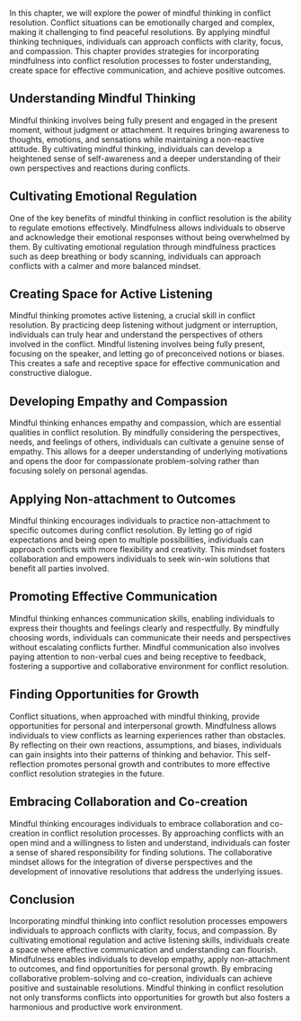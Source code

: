 
In this chapter, we will explore the power of mindful thinking in conflict resolution. Conflict situations can be emotionally charged and complex, making it challenging to find peaceful resolutions. By applying mindful thinking techniques, individuals can approach conflicts with clarity, focus, and compassion. This chapter provides strategies for incorporating mindfulness into conflict resolution processes to foster understanding, create space for effective communication, and achieve positive outcomes.

**Understanding Mindful Thinking**
----------------------------------

Mindful thinking involves being fully present and engaged in the present moment, without judgment or attachment. It requires bringing awareness to thoughts, emotions, and sensations while maintaining a non-reactive attitude. By cultivating mindful thinking, individuals can develop a heightened sense of self-awareness and a deeper understanding of their own perspectives and reactions during conflicts.

**Cultivating Emotional Regulation**
------------------------------------

One of the key benefits of mindful thinking in conflict resolution is the ability to regulate emotions effectively. Mindfulness allows individuals to observe and acknowledge their emotional responses without being overwhelmed by them. By cultivating emotional regulation through mindfulness practices such as deep breathing or body scanning, individuals can approach conflicts with a calmer and more balanced mindset.

**Creating Space for Active Listening**
---------------------------------------

Mindful thinking promotes active listening, a crucial skill in conflict resolution. By practicing deep listening without judgment or interruption, individuals can truly hear and understand the perspectives of others involved in the conflict. Mindful listening involves being fully present, focusing on the speaker, and letting go of preconceived notions or biases. This creates a safe and receptive space for effective communication and constructive dialogue.

**Developing Empathy and Compassion**
-------------------------------------

Mindful thinking enhances empathy and compassion, which are essential qualities in conflict resolution. By mindfully considering the perspectives, needs, and feelings of others, individuals can cultivate a genuine sense of empathy. This allows for a deeper understanding of underlying motivations and opens the door for compassionate problem-solving rather than focusing solely on personal agendas.

**Applying Non-attachment to Outcomes**
---------------------------------------

Mindful thinking encourages individuals to practice non-attachment to specific outcomes during conflict resolution. By letting go of rigid expectations and being open to multiple possibilities, individuals can approach conflicts with more flexibility and creativity. This mindset fosters collaboration and empowers individuals to seek win-win solutions that benefit all parties involved.

**Promoting Effective Communication**
-------------------------------------

Mindful thinking enhances communication skills, enabling individuals to express their thoughts and feelings clearly and respectfully. By mindfully choosing words, individuals can communicate their needs and perspectives without escalating conflicts further. Mindful communication also involves paying attention to non-verbal cues and being receptive to feedback, fostering a supportive and collaborative environment for conflict resolution.

**Finding Opportunities for Growth**
------------------------------------

Conflict situations, when approached with mindful thinking, provide opportunities for personal and interpersonal growth. Mindfulness allows individuals to view conflicts as learning experiences rather than obstacles. By reflecting on their own reactions, assumptions, and biases, individuals can gain insights into their patterns of thinking and behavior. This self-reflection promotes personal growth and contributes to more effective conflict resolution strategies in the future.

**Embracing Collaboration and Co-creation**
-------------------------------------------

Mindful thinking encourages individuals to embrace collaboration and co-creation in conflict resolution processes. By approaching conflicts with an open mind and a willingness to listen and understand, individuals can foster a sense of shared responsibility for finding solutions. The collaborative mindset allows for the integration of diverse perspectives and the development of innovative resolutions that address the underlying issues.

**Conclusion**
--------------

Incorporating mindful thinking into conflict resolution processes empowers individuals to approach conflicts with clarity, focus, and compassion. By cultivating emotional regulation and active listening skills, individuals create a space where effective communication and understanding can flourish. Mindfulness enables individuals to develop empathy, apply non-attachment to outcomes, and find opportunities for personal growth. By embracing collaborative problem-solving and co-creation, individuals can achieve positive and sustainable resolutions. Mindful thinking in conflict resolution not only transforms conflicts into opportunities for growth but also fosters a harmonious and productive work environment.
